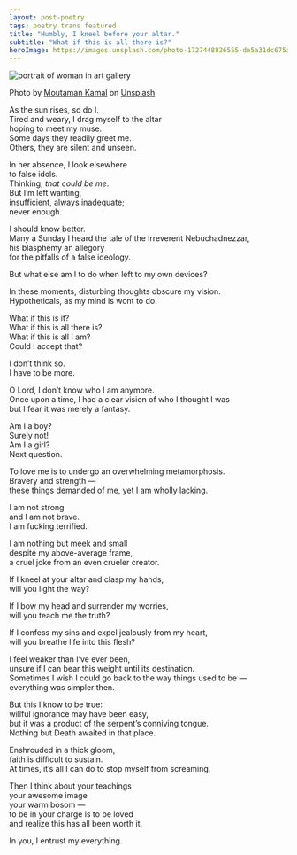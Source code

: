 ```yaml
---
layout: post-poetry
tags: poetry trans featured
title: "Humbly, I kneel before your altar."
subtitle: "What if this is all there is?"
heroImage: https://images.unsplash.com/photo-1727448826555-de5a31dc675a?q=80&w=2340&auto=format&fit=crop&ixlib=rb-4.1.0&ixid=M3wxMjA3fDB8MHxwaG90by1wYWdlfHx8fGVufDB8fHx8fA%3D%3D
---
```


![portrait of woman in art gallery](https://images.unsplash.com/photo-1727448826555-de5a31dc675a?q=80&w=2340&auto=format&fit=crop&ixlib=rb-4.1.0&ixid=M3wxMjA3fDB8MHxwaG90by1wYWdlfHx8fGVufDB8fHx8fA%3D%3D)
<div class="caption">Photo by <a href="https://unsplash.com/@nescafe_kun">Moutaman Kamal</a> on <a href="https://unsplash.com/photos/a-couple-of-people-standing-in-front-of-a-picture--nkQ3RjLa0E">Unsplash</a></div>

As the sun rises, so do I.  
Tired and weary, I drag myself to the altar  
hoping to meet my muse.  
Some days they readily greet me.  
Others, they are silent and unseen.  

In her absence, I look elsewhere  
to false idols.  
Thinking, _that could be me_.  
But I’m left wanting,  
insufficient, always inadequate;  
never enough.  

I should know better.  
Many a Sunday I heard the tale of the irreverent Nebuchadnezzar,  
his blasphemy an allegory  
for the pitfalls of a false ideology.  

But what else am I to do when left to my own devices?  

In these moments, disturbing thoughts obscure my vision.  
Hypotheticals, as my mind is wont to do.  

What if this is it?  
What if this is all there is?  
What if this is all I am?  
Could I accept that?  

I don’t think so.  
I have to be more.  

O Lord, I don’t know who I am anymore.  
Once upon a time, I had a clear vision of who I thought I was  
but I fear it was merely a fantasy.  

Am I a boy?  
Surely not!  
Am I a girl?  
Next question.  

To love me is to undergo an overwhelming metamorphosis.  
Bravery and strength —  
these things demanded of me, yet I am wholly lacking.  

I am not strong  
and I am not brave.  
I am fucking terrified.  

I am nothing but meek and small  
despite my above-average frame,  
a cruel joke from an even crueler creator.  

If I kneel at your altar and clasp my hands,  
will you light the way?  

If I bow my head and surrender my worries,  
will you teach me the truth?  

If I confess my sins and expel jealously from my heart,  
will you breathe life into this flesh?  

I feel weaker than I’ve ever been,  
unsure if I can bear this weight until its destination.  
Sometimes I wish I could go back to the way things used to be —  
everything was simpler then.  

But this I know to be true:  
willful ignorance may have been easy,  
but it was a product of the serpent’s conniving tongue.  
Nothing but Death awaited in that place.  

Enshrouded in a thick gloom,  
faith is difficult to sustain.  
At times, it’s all I can do to stop myself from screaming.  

Then I think about your teachings  
your awesome image  
your warm bosom —  
to be in your charge is to be loved  
and realize this has all been worth it.  

In you, I entrust my everything.  